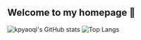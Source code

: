 ## Welcome to my homepage 👋

![kpyaoqi's GitHub stats](https://github-readme-stats.vercel.app/api?username=kpyaoqi&show_icons=true&theme=dracula&hide=contribs)      ![Top Langs](https://github-readme-stats.vercel.app/api/top-langs/?username=kpyaoqi&layout=compact&theme=tokyonight&show_owner=true)



<!--
**kpyaoqi/kpyaoqi** is a ✨ _special_ ✨ repository because its `README.md` (this file) appears on your GitHub profile.

Here are some ideas to get you started:

- 🔭 I’m currently working on ...
- 🌱 I’m currently learning ...
- 👯 I’m looking to collaborate on ...
- 🤔 I’m looking for help with ...
- 💬 Ask me about ...
- 📫 How to reach me: ...
- 😄 Pronouns: ...
- ⚡ Fun fact: ...
-->
